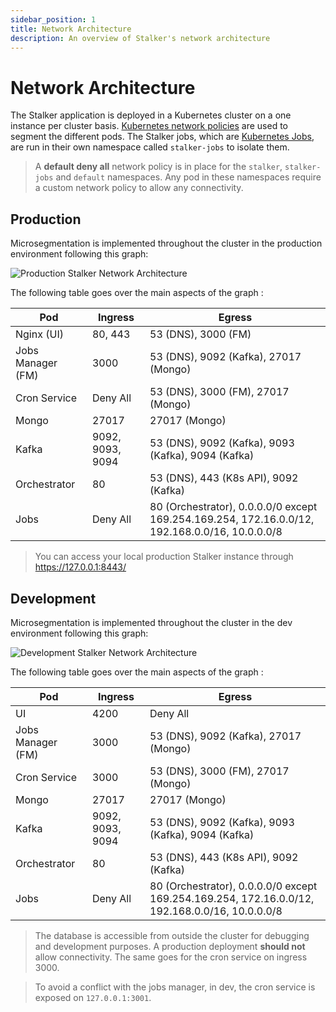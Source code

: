 ```yaml
---
sidebar_position: 1
title: Network Architecture
description: An overview of Stalker's network architecture
---
```


# Network Architecture

The Stalker application is deployed in a Kubernetes cluster on a one instance per cluster basis.
[Kubernetes network policies](https://kubernetes.io/docs/concepts/services-networking/network-policies/) are used to segment the different
pods. The Stalker jobs, which are [Kubernetes Jobs](https://kubernetes.io/docs/concepts/workloads/controllers/job/), are run in their own
namespace called `stalker-jobs` to isolate them.

> A **default deny all** network policy is in place for the `stalker`, `stalker-jobs` and `default` namespaces. Any pod in these namespaces
> require a custom network policy to allow any connectivity.

## Production

Microsegmentation is implemented throughout the cluster in the production environment following this graph:

![Production Stalker Network Architecture](/img/prod_network_architecture.png)

The following table goes over the main aspects of the graph :

| Pod               | Ingress          | Egress                                                                                         |
| ----------------- | ---------------- | ---------------------------------------------------------------------------------------------- |
| Nginx (UI)        | 80, 443          | 53 (DNS), 3000 (FM)                                                                            |
| Jobs Manager (FM) | 3000             | 53 (DNS), 9092 (Kafka), 27017 (Mongo)                                                          |
| Cron Service      | Deny All         | 53 (DNS), 3000 (FM), 27017 (Mongo)                                                             |
| Mongo             | 27017            | 27017 (Mongo)                                                                                  |
| Kafka             | 9092, 9093, 9094 | 53 (DNS), 9092 (Kafka), 9093 (Kafka), 9094 (Kafka)                                             |
| Orchestrator      | 80               | 53 (DNS), 443 (K8s API), 9092 (Kafka)                                                          |
| Jobs              | Deny All         | 80 (Orchestrator), 0.0.0.0/0 except 169.254.169.254, 172.16.0.0/12, 192.168.0.0/16, 10.0.0.0/8 |

> You can access your local production Stalker instance through https://127.0.0.1:8443/

## Development

Microsegmentation is implemented throughout the cluster in the dev environment following this graph:

![Development Stalker Network Architecture](/img/stalker_dev_arch.drawio.png)

The following table goes over the main aspects of the graph :

| Pod               | Ingress          | Egress                                                                                         |
| ----------------- | ---------------- | ---------------------------------------------------------------------------------------------- |
| UI                | 4200             | Deny All                                                                                       |
| Jobs Manager (FM) | 3000             | 53 (DNS), 9092 (Kafka), 27017 (Mongo)                                                          |
| Cron Service      | 3000             | 53 (DNS), 3000 (FM), 27017 (Mongo)                                                             |
| Mongo             | 27017            | 27017 (Mongo)                                                                                  |
| Kafka             | 9092, 9093, 9094 | 53 (DNS), 9092 (Kafka), 9093 (Kafka), 9094 (Kafka)                                             |
| Orchestrator      | 80               | 53 (DNS), 443 (K8s API), 9092 (Kafka)                                                          |
| Jobs              | Deny All         | 80 (Orchestrator), 0.0.0.0/0 except 169.254.169.254, 172.16.0.0/12, 192.168.0.0/16, 10.0.0.0/8 |

> The database is accessible from outside the cluster for debugging and development purposes. A production deployment **should not** allow
> connectivity. The same goes for the cron service on ingress 3000.

> To avoid a conflict with the jobs manager, in dev, the cron service is exposed on `127.0.0.1:3001`.